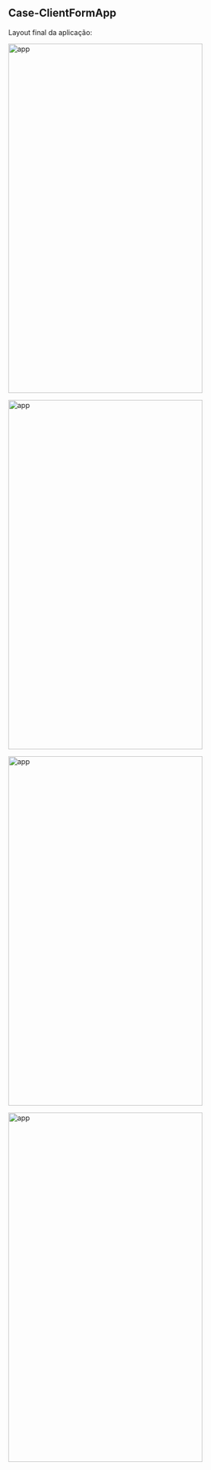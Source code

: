 ## Case-ClientFormApp

Layout final da aplicação:

<p align="left">
  <img src="https://user-images.githubusercontent.com/56983783/162588714-af482ed6-5a58-48b5-a79e-2065f11ff6cd.png" alt="app" width="390" height="700"/>
</p>

<p align="left">
  <img src="https://user-images.githubusercontent.com/56983783/162588716-69d31759-6493-4804-9630-7cc5d3bafd1f.png" alt="app" width="390" height="700"/>
</p>

<p align="left">
  <img src="https://user-images.githubusercontent.com/56983783/162588721-aea208cf-d528-4491-9362-e40da4ff1546.png" alt="app" width="390" height="700"/>
</p>

<p align="left">
  <img src="https://user-images.githubusercontent.com/56983783/162588722-c823a866-c8c0-4917-92f0-99849d561453.png" alt="app" width="390" height="700"/>
</p>
